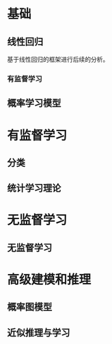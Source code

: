 # 基础

## 线性回归

基于线性回归的框架进行后续的分析。

### 有监督学习

## 概率学习模型


# 有监督学习

## 分类


## 统计学习理论

# 无监督学习


## 无监督学习

# 高级建模和推理

## 概率图模型

## 近似推理与学习



